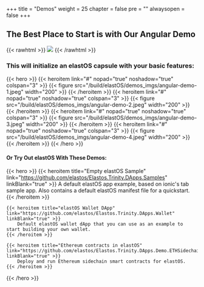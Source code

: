 +++
title = "Demos"
weight = 25
chapter = false
pre = ""
alwaysopen = false
+++

## The Best Place to Start is with Our Angular Demo

{{< rawhtml >}}
    <img src="/build/elastos/setup/demo-template.png" style="max-height: 200px;"/>
{{< /rawhtml >}}

### This will initialize an elastOS capsule with your basic features:

{{< hero >}}
    {{< heroitem link="#" nopad="true" noshadow="true" colspan="3" >}}
        {{< figure src="/build/elastOS/demos_imgs/angular-demo-1.jpeg" width="200" >}}
    {{< /heroitem >}}
    {{< heroitem link="#" nopad="true" noshadow="true" colspan="3" >}}
        {{< figure src="/build/elastOS/demos_imgs/angular-demo-2.jpeg" width="200" >}}
    {{< /heroitem >}}
    {{< heroitem link="#" nopad="true" noshadow="true" colspan="3" >}}
        {{< figure src="/build/elastOS/demos_imgs/angular-demo-3.jpeg" width="200" >}}
    {{< /heroitem >}}
    {{< heroitem link="#" nopad="true" noshadow="true" colspan="3" >}}
        {{< figure src="/build/elastOS/demos_imgs/angular-demo-4.jpeg" width="200" >}}
    {{< /heroitem >}}
{{< /hero >}}

#### Or Try Out elastOS With These Demos:

{{< hero >}}
    {{< heroitem title="Empty elastOS Sample" link="https://github.com/elastos/Elastos.Trinity.DApps.Samples" linkBlank="true" >}}
        A default elastOS app example, based on ionic's tab sample app. Also contains a default elastOS manifest file for a quickstart.
    {{< /heroitem >}}
    
    {{< heroitem title="elastOS Wallet DApp" link="https://github.com/elastos/Elastos.Trinity.DApps.Wallet" linkBlank="true" >}}
        Default elastOS wallet dApp that you can use as an example to start building your own wallet.
    {{< /heroitem >}}
        
    {{< heroitem title="Ethereum contracts in elastOS" link="https://github.com/elastos/Elastos.Trinity.DApps.Demo.ETHSidechain" linkBlank="true" >}}
        Deploy and run Ethereum sidechain smart contracts for elastOS.
    {{< /heroitem >}}
{{< /hero >}}

